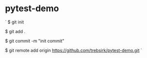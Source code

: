 # pytest-demo
`
$ git init

$ git add .

$ git commit -m "init commit"

$ git remote add origin https://github.com/trebsirk/pytest-demo.git
`
